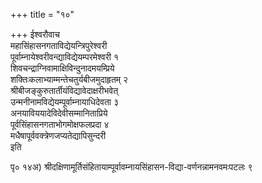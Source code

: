 +++
title = "१०"

+++
ईश्वरौवाच  
महासिंहासनगताविद्येयन्त्रिपुरेश्वरी   
पूर्वाम्नायेश्वरीवन्द्याविद्येयम्परमेश्वरी १   
शिवचन्द्राग्निवामाक्षिविन्दुनादमयम्प्रिये   
शक्तिःकलाभ्याम्मन्तेचतुर्यबीजमुदाहृतम् २   
श्रीबीजङ्कुरुतार्तीयंविद्यावेदाक्षरीभवेत्   
उन्मनीनामविद्येयम्पूर्वाम्नायाधिदेवता ३   
अनयाविययादेविदेवीसम्मानिताप्रिये   
पूर्वसिंहासनगताभोगमोक्षफलप्रदा ४   
मधैषापूर्ववक्त्रेणजप्यतेद्यापिसुन्दरी   
इति  
    
पृ० १४अ) श्रीदक्षिणामूर्तिसंहितायाम्पूर्वावम्नायसिंहासन-विद्या-वर्णनन्नामनवमःपटलः ९   
